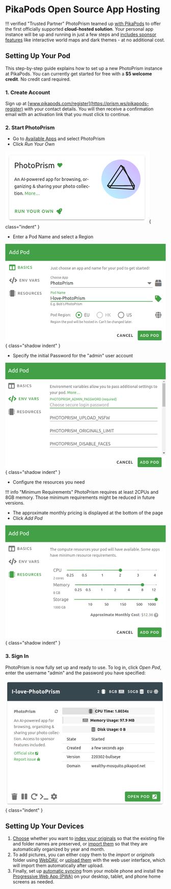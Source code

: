 # **PikaPods** Open Source App Hosting

!!! verified "Trusted Partner"
    PhotoPrism teamed up [with PikaPods](https://prism.ws/pikapods-com) to offer the first officially supported **cloud-hosted solution**. Your personal app instance will be up and running in just a few steps and [includes sponsor features](https://photoprism.app/membership) like interactive world maps and dark themes - at no additional cost.

## Setting Up Your Pod

This step-by-step guide explains how to set up a new PhotoPrism instance at PikaPods. You can currently get started for free with a **$5 welcome credit**. No credit card required.

### 1. Create Account

Sign up at [www.pikapods.com/register](https://prism.ws/pikapods-register) with your contact details.
You will then receive a confirmation email with an activation link that you must click to continue.

### 2. Start PhotoPrism

- Go to [Available Apps](https://prism.ws/pikapods-apps) and select PhotoPrism 
- Click *Run Your Own*

![Screenshot](img/pikapods-appstore.png){ class="indent" }

- Enter a Pod Name and select a Region

![Screenshot](img/pikapods-step-1.png){ class="shadow indent" }

- Specify the initial Password for the "admin" user account

![Screenshot](img/pikapods-step-2.png){ class="shadow indent" }

- Configure the resources you need
  

!!! info "Minimum Requirements"
    PhotoPrism requires at least 2CPUs and 8GB memory. Those minimum requirements might be reduced in future versions.

- The approximate monthly pricing is displayed at the bottom of the page
- Click *Add Pod*

![Screenshot](img/pikapods-step-3.png){ class="shadow indent" }

### 3. Sign In

PhotoPrism is now fully set up and ready to use. To log in, click *Open Pod*, enter the username "admin" and the password you have specified:

![Screenshot](img/pikapods-overview.png){ class="indent" }

## Setting Up Your Devices

1. [Choose](../../user-guide/library/index.md) whether you want to [index your originals](../../user-guide/library/originals.md) so that the existing file and folder names are preserved, or [import them](../../user-guide/library/import.md) so that they are automatically organized by year and month.
2. To add pictures, you can either copy them to the *import* or *originals* folder using [WebDAV](../../user-guide/sync/webdav.md), or [upload them](../../user-guide/library/upload.md) with the web user interface, which will import them automatically after upload.
3. Finally, set up [automatic syncing](../../user-guide/sync/mobile-devices.md) from your mobile phone and install the [Progressive Web App (PWA)](../../user-guide/pwa.md) on your desktop, tablet, and phone home screens as needed.
